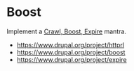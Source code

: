 # Boost

Implement a [Crawl, Boost, Expire](http://www.vacilando.org/article/drupal-performance-mantra-crawl-boost-expire) mantra.

* https://www.drupal.org/project/httprl
* https://www.drupal.org/project/boost
* https://www.drupal.org/project/expire